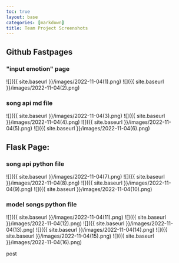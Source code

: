 ```yaml
---
toc: true
layout: base
categories: [markdown]
title: Team Project Screenshots
---
```


## Github Fastpages
### "input emotion" page
![]({{ site.baseurl }}/images/2022-11-04(1).png)
![]({{ site.baseurl }}/images/2022-11-04(2).png)

### song api md file
![]({{ site.baseurl }}/images/2022-11-04(3).png)
![]({{ site.baseurl }}/images/2022-11-04(4).png)
![]({{ site.baseurl }}/images/2022-11-04(5).png)
![]({{ site.baseurl }}/images/2022-11-04(6).png)

## Flask Page:
### song api python file
![]({{ site.baseurl }}/images/2022-11-04(7).png)
![]({{ site.baseurl }}/images/2022-11-04(8).png)
![]({{ site.baseurl }}/images/2022-11-04(9).png)
![]({{ site.baseurl }}/images/2022-11-04(10).png)

### model songs python file
![]({{ site.baseurl }}/images/2022-11-04(11).png)
![]({{ site.baseurl }}/images/2022-11-04(12).png)
![]({{ site.baseurl }}/images/2022-11-04(13).png)
![]({{ site.baseurl }}/images/2022-11-04(14).png)
![]({{ site.baseurl }}/images/2022-11-04(15).png)
![]({{ site.baseurl }}/images/2022-11-04(16).png)

post